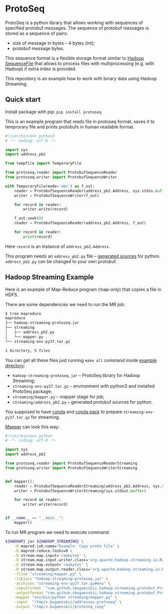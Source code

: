 # ProtoSeq

ProtoSeq is a python library that allows working with sequences of specified protobuf messages. The sequence of protobuf messages is stored as a sequence of pairs:
* size of message in bytes – 4 bytes (int);
* protobuf message bytes.

This sequence format is a flexible storage format similar to [Hadoop SequenceFile](https://hadoop.apache.org/docs/current/api/org/apache/hadoop/io/SequenceFile.html) that allows to process files with multiprocessing (e.g. with Hadoop) if extra index is provided.

This repository is an example how to work with binary data using Hadoop Streaming.

## Quick start

Install package with pip: `pip install protoseq`.

This is an example program that reads file in protoseq format, saves it to temprorary file and prints protobufs in human readable format.

```python
#!/usr/bin/env python3
# -*- coding: utf-8 -*-

import sys
import address_pb2

from tempfile import TemporaryFile

from protoseq.reader import ProtobufSequenceReader
from protoseq.writer import ProtobufSequenceWriter

with TemporaryFile(mode='wb+') as f_out:
    reader = ProtobufSequenceReader(address_pb2.Address, sys.stdin.buffer)
    writer = ProtobufSequenceWriter(f_out)

    for record in reader:
        writer.write(record)

    f_out.seek(0)
    reader = ProtobufSequenceReader(address_pb2.Address, f_out)

    for record in reader:
        print(record)
```

Here `record` is an instance of `address_pb2.Address`.

This program needs an `address_pb2.py` file – [generated sources](https://developers.google.com/protocol-buffers/docs/pythontutorial#compiling-your-protocol-buffers) for python. `address_pb2.py` can be changed to your own protobuf.

## Hadoop Streaming Example

Here is an example of Map-Reduce program (map-only) that copies a file in HDFS.

There are some dependencies we need to run the MR job:

```bash
$ tree mapreduce
mapreduce
├── hadoop-streaming-protoseq.jar
├── streaming
│   ├── address_pb2.py
│   └── mapper.py
└── streaming-env-py37.tar.gz

1 directory, 5 files
``` 

You can get all these files just running `make all` command inside [example directory](examples/streaming):
* `hadoop-streaming-protoseq.jar` – ProtoSeq library for Hadoop Streaming;
* `streaming-env-py37.tar.gz` – environment with python3 and installed ProtoSeq package;
* `streaming/mapper.py` – mapper stage for job;
* `streaming/address_pb2.py` – generated protobuf sources for python.

You supposed to have [conda](https://conda.io/projects/conda/en/latest/index.html) and [conda pack](https://conda.github.io/conda-pack/) to prepare `streaming-env-py37.tar.gz` for streaming.

[Mapper](examples/streaming/mapper.py) can look this way:

```python
#!/usr/bin/env python
# -*- coding: utf-8 -*-

import sys
import address_pb2

from protoseq.reader import ProtobufSequenceReaderStreaming
from protoseq.writer import ProtobufSequenceWriterStreaming


def mapper():
    reader = ProtobufSequenceReaderStreaming(address_pb2.Address, sys.stdin.buffer)
    writer = ProtobufSequenceWriterStreaming(sys.stdout.buffer)

    for record in reader:
        writer.write(record)


if __name__ == "__main__":
    mapper()
```

To run MR program we need to execute command:

```bash
${HADOOP} jar ${HADOOP_STREAMING} \
    -D mapred.job.name="Example: Copy proto file" \
    -D mapred.reduce.tasks=0 \
    -D stream.map.input='rawbytes' \
    -D stream.map.input.writer.class='org.apache.hadoop.streaming.io.RawBytesOutputReader' \
    -D stream.map.output='rawbytes' \
    -D stream.map.output.reader.class='org.apache.hadoop.streaming.io.RawBytesOutputReader' \
    -files "streaming/mapper.py" \
    -libjars "hadoop-streaming-protoseq.jar" \
    -archives "streaming-env-py37.tar.gz#env" \
    -inputformat  "com.github.vbugaevskii.hadoop.streaming.protobuf.ProtobufSequenceInputFormat" \
    -outputformat "com.github.vbugaevskii.hadoop.streaming.protobuf.ProtobufSequenceOutputFormat" \
    -mapper "env/bin/python streaming/mapper.py" \
    -input  "/tmp/v.bugaevskii/addresses.protoseq" \
    -output "/tmp/v.bugaevskii/protoseq_copy"
```

